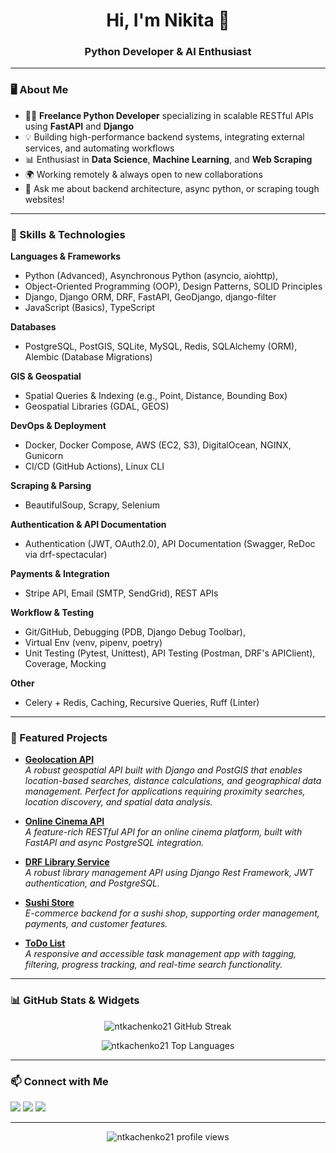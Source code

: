 <!-- Profile README for ntkachenko21 -->

<h1 align="center">Hi, I'm Nikita 👋</h1>
<h3 align="center">Python Developer & AI Enthusiast</h3>

---

### 🖥️ About Me

- 🧑‍💻 **Freelance Python Developer** specializing in scalable RESTful APIs using **FastAPI** and **Django**
- 💡 Building high-performance backend systems, integrating external services, and automating workflows
- 📊 Enthusiast in **Data Science**, **Machine Learning**, and **Web Scraping**
- 🌍 Working remotely & always open to new collaborations
- 💬 Ask me about backend architecture, async python, or scraping tough websites!

---

### 🚀 Skills & Technologies

**Languages & Frameworks**
- Python (Advanced), Asynchronous Python (asyncio, aiohttp),
- Object-Oriented Programming (OOP), Design Patterns, SOLID Principles
- Django, Django ORM, DRF, FastAPI, GeoDjango, django-filter
- JavaScript (Basics), TypeScript

**Databases**
- PostgreSQL, PostGIS, SQLite, MySQL, Redis, SQLAlchemy (ORM), Alembic (Database Migrations)

**GIS & Geospatial**
- Spatial Queries & Indexing (e.g., Point, Distance, Bounding Box)
- Geospatial Libraries (GDAL, GEOS)

**DevOps & Deployment**
- Docker, Docker Compose, AWS (EC2, S3), DigitalOcean, NGINX, Gunicorn
- CI/CD (GitHub Actions), Linux CLI

**Scraping & Parsing**
- BeautifulSoup, Scrapy, Selenium

**Authentication & API Documentation**
- Authentication (JWT, OAuth2.0), API Documentation (Swagger, ReDoc via drf-spectacular)

**Payments & Integration**
- Stripe API, Email (SMTP, SendGrid), REST APIs

**Workflow & Testing**
- Git/GitHub, Debugging (PDB, Django Debug Toolbar),
- Virtual Env (venv, pipenv, poetry)
- Unit Testing (Pytest, Unittest), API Testing (Postman, DRF's APIClient), Coverage, Mocking

**Other**
- Celery + Redis, Caching, Recursive Queries, Ruff (Linter)

---

### 🌟 Featured Projects
- [**Geolocation API**](https://github.com/ntkachenko21/Geolocation-API)\
  _A robust geospatial API built with Django and PostGIS that enables location-based searches, distance calculations, and geographical data management. Perfect for applications requiring proximity searches, location discovery, and spatial data analysis._

- [**Online Cinema API**](https://github.com/ntkachenko21/online-cinema-api)\
  _A feature-rich RESTful API for an online cinema platform, built with FastAPI and async PostgreSQL integration._

- [**DRF Library Service**](https://github.com/ntkachenko21/drf-library-service)\
  _A robust library management API using Django Rest Framework, JWT authentication, and PostgreSQL._

- [**Sushi Store**](https://github.com/ntkachenko21/sushi-store)\
  _E-commerce backend for a sushi shop, supporting order management, payments, and customer features._

- [**ToDo List**](https://github.com/ntkachenko21/todo-list)\
  _A responsive and accessible task management app with tagging, filtering, progress tracking, and real-time search functionality._
  
---

### 📊 GitHub Stats & Widgets

<p align="center">
  <img src="https://github-readme-streak-stats.herokuapp.com/?user=ntkachenko21&theme=tokyonight" alt="ntkachenko21 GitHub Streak" />
</p>
<p align="center">
  <img src="https://github-readme-stats.vercel.app/api/top-langs/?username=ntkachenko21&layout=compact&theme=tokyonight" alt="ntkachenko21 Top Languages" />
</p>

---

### 📫 Connect with Me

[<img src="https://img.shields.io/badge/LinkedIn-blue?logo=linkedin&logoColor=white" />](https://www.linkedin.com/in/nikita-tkachenko-7a53a6239/)
[<img src="https://img.shields.io/badge/Facebook-1877F2?logo=facebook&logoColor=white" />](https://www.facebook.com/NikitaTkachenko2)
[<img src="https://img.shields.io/badge/Email-D14836?logo=gmail&logoColor=white" />](mailto:tkachenko.nikita.dev@gmail.com)

---

<p align="center">
  <img src="https://komarev.com/ghpvc/?username=ntkachenko21&color=blue" alt="ntkachenko21 profile views" />
</p>
